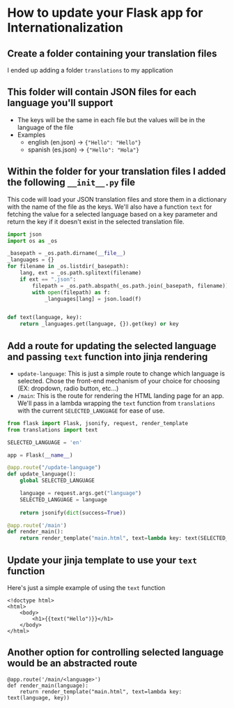 # How to update your Flask app for Internationalization

## Create a folder containing your translation files

I ended up adding a folder `translations` to my application

## This folder will contain JSON files for each language you'll support
* The keys will be the same in each file but the values will be in the language of the file
* Examples
  * english (en.json) -> `{"Hello": "Hello"}`
  * spanish (es.json) -> `{"Hello": "Hola"}`

## Within the folder for your translation files I added the following `__init__.py` file

This code will load your JSON translation files and store them in a dictionary with the name of the file as the keys. We'll also have a function `text` for fetching the value for a selected language based on a key parameter and return the key if it doesn't exist in the selected translation file.

```python
import json
import os as _os

_basepath = _os.path.dirname(__file__)
_languages = {}
for filename in _os.listdir(_basepath):
    lang, ext = _os.path.splitext(filename)
    if ext == ".json":
        filepath = _os.path.abspath(_os.path.join(_basepath, filename))
        with open(filepath) as f:
            _languages[lang] = json.load(f)


def text(language, key):
    return _languages.get(language, {}).get(key) or key
``` 

## Add a route for updating the selected language and passing `text` function into jinja rendering

* `update-language`: This is just a simple route to change which language is selected. Chose the front-end mechanism of your choice for choosing (EX: dropdown, radio button, etc...)
* `/main`: This is the route for rendering the HTML landing page for an app.  We'll pass in a lambda wrapping the `text` function from `translations` with the current `SELECTED_LANGUAGE` for ease of use.

```python
from flask import Flask, jsonify, request, render_template
from translations import text

SELECTED_LANGUAGE = 'en'

app = Flask(__name__)

@app.route("/update-language")
def update_language():
    global SELECTED_LANGUAGE

    language = request.args.get("language")
    SELECTED_LANGUAGE = language
    
    return jsonify(dict(success=True))

@app.route('/main')
def render_main():
    return render_template("main.html", text=lambda key: text(SELECTED_LANGUAGE, key))
```

## Update your jinja template to use your `text` function

Here's just a simple example of using the `text` function

```
<!doctype html>
<html>
    <body>
        <h1>{{text("Hello")}}</h1>
    </body>
</html>
```

## Another option for controlling selected language would be an abstracted route

```
@app.route('/main/<language>')
def render_main(language):
    return render_template("main.html", text=lambda key: text(language, key))
```